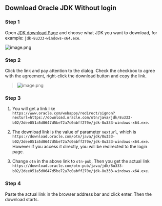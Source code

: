 ## Download Oracle JDK Without login

### Step 1 
Open [JDK download Page](https://www.oracle.com/java/technologies/downloads/) and choose what JDK you want to download, for example: `jdk-8u333-windows-x64.exe`.

![image.png](https://cdn.hashnode.com/res/hashnode/image/upload/v1657897254652/kt6Rxe2xy.png)

### Step 2
Click the link and pay attention to the dialog. Check the checkbox to agree with the agreement, right-click the download button and copy the link.

> ![image.png](https://cdn.hashnode.com/res/hashnode/image/upload/v1657896909991/4Ydl4Jd5f.png)

### Step 3

1. You will get a link like `https://www.oracle.com/webapps/redirect/signon?nexturl=https://download.oracle.com/otn/java/jdk/8u333-b02/2dee051a5d0647d5be72a7c0abff270e/jdk-8u333-windows-x64.exe`.

2. The download link is the value of parameter `nexturl`, which is `https://download.oracle.com/otn/java/jdk/8u333-b02/2dee051a5d0647d5be72a7c0abff270e/jdk-8u333-windows-x64.exe`. However if you access it directly, you will be redirected to the login page.

3. Change `otn` in the above link to `otn-pub`, Then you get the actual link `https://download.oracle.com/otn-pub/java/jdk/8u333-b02/2dee051a5d0647d5be72a7c0abff270e/jdk-8u333-windows-x64.exe`.

### Step 4

Paste the actual link in the browser address bar and click enter. Then the download starts.
